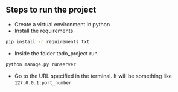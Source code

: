 ## Steps to run the project
- Create a virtual environment in python
- Install the requirements
```sh
pip install -r requirements.txt
```
- Inside the folder todo_project run
```sh
python manage.py runserver
```
- Go to the URL specified in the terminal. It will be something like `127.0.0.1:port_number`
